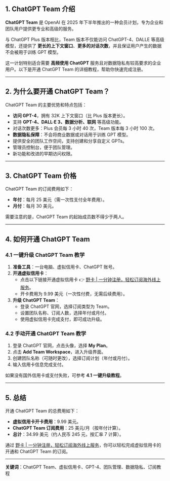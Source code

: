 ## 1. ChatGPT Team 介绍

**ChatGPT Team** 是 OpenAI 在 2025 年下半年推出的一种会员计划，专为企业和团队用户提供更专业和高级的服务。

与 ChatGPT Plus 版本相比，Team 版本不仅能访问 ChatGPT-4、DALLE 等高级模型，还提供了 **更长的上下文窗口**、**更多的对话次数**，并且保证用户产生的数据不会被用于训练 GPT 模型。

这一计划特别适合需要 **高频使用 ChatGPT** 服务且对数据隐私有较高要求的企业用户。以下是开通 ChatGPT Team 的详细教程，帮助你快速完成注册。

---

## 2. 为什么要开通 ChatGPT Team？

ChatGPT Team 的主要优势和特点包括：

- **访问 GPT-4**，拥有 32K 上下文窗口（比 Plus 版本更长）。
- 支持 **GPT-4、DALL·E 3、数据分析、联网** 等高级功能。
- 对话次数更多：Plus 会员每 3 小时 40 次，Team 版本每 3 小时 100 次。
- **数据隐私保障**：不会将商业数据或对话用于训练 GPT 模型。
- 提供安全的团队工作空间，支持创建和分享自定义 GPTs。
- 管理员控制台，便于团队管理。
- 新功能和改进的早期访问权限。

---

## 3. ChatGPT Team 价格

ChatGPT Team 的订阅费用如下：

- **年付**：每月 25 美元（需一次性支付全年费用）。
- **月付**：每月 30 美元。

需要注意的是，ChatGPT Team 的起始成员数不得少于两人。

---

## 4. 如何开通 ChatGPT Team

### 4.1 一键升级 ChatGPT Team 教学

1. **准备工具**：一台电脑、虚拟信用卡、ChatGPT 账号。
2. **开通虚拟信用卡**：
   - 点击以下链接开通虚拟信用卡 👉 [野卡 | 一分钟注册，轻松订阅海外线上服务](https://bit.ly/bewildcard)。
   - 开卡费用为 9.99 美元（一次性付费，无需后续费用）。
3. **升级 ChatGPT Team**：
   - 登录 ChatGPT 官网，选择订阅类型为 Team。
   - 设置团队名称、订阅人数，选择年付或月付。
   - 使用虚拟信用卡完成支付，即可成功升级。

### 4.2 手动开通 ChatGPT Team 教学

1. 登录 ChatGPT 官网，点击头像，选择 **My Plan**。
2. 点击 **Add Team Workspace**，进入升级界面。
3. 创建团队名称（可随时更改），选择订阅计划（年付或月付）。
4. 输入信用卡信息完成支付。

如果没有国外信用卡或支付失败，可参考 **4.1 一键升级教程**。

---

## 5. 总结

开通 ChatGPT Team 的总费用如下：

- **虚拟信用卡开卡费用**：9.99 美元。
- **ChatGPT Team 订阅费用**：25 美元/月（按年付计算）。
- **总计**：34.99 美元（约人民币 245 元，按汇率 7 计算）。

通过 [野卡 | 一分钟注册，轻松订阅海外线上服务](https://bit.ly/bewildcard)，你可以轻松完成虚拟信用卡的开通和 ChatGPT Team 的订阅。

---

**关键词**：ChatGPT Team、虚拟信用卡、GPT-4、团队管理、数据隐私、订阅教程